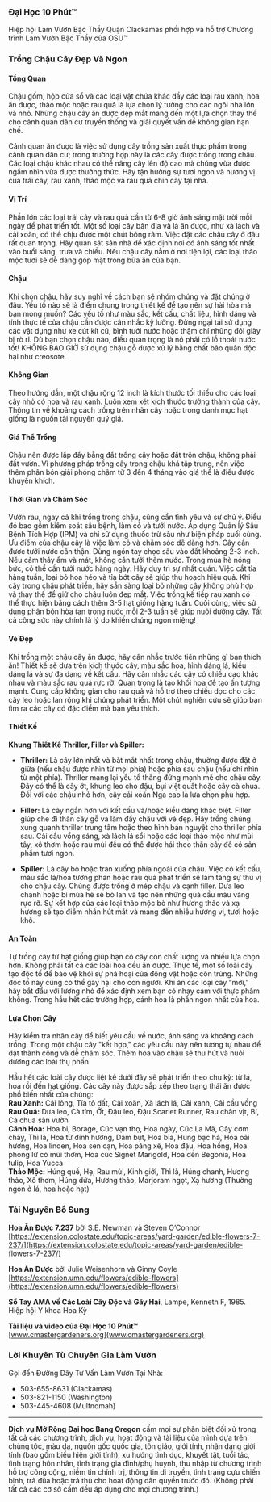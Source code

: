 ### Đại Học 10 Phút™  
Hiệp hội Làm Vườn Bậc Thầy Quận Clackamas phối hợp và hỗ trợ Chương trình Làm Vườn Bậc Thầy của OSU™  

### Trồng Chậu Cây Đẹp Và Ngon  
#### Tổng Quan  
Chậu gốm, hộp cửa sổ và các loại vật chứa khác đầy các loại rau xanh, hoa ăn được, thảo mộc hoặc rau quả là lựa chọn lý tưởng cho các ngôi nhà lớn và nhỏ. Những chậu cây ăn được đẹp mắt mang đến một lựa chọn thay thế cho cảnh quan dân cư truyền thống và giải quyết vấn đề không gian hạn chế.  

Cảnh quan ăn được là việc sử dụng cây trồng sản xuất thực phẩm trong cảnh quan dân cư; trong trường hợp này là các cây được trồng trong chậu. Các loại chậu khác nhau có thể nâng cây lên độ cao mà chúng vừa được ngắm nhìn vừa được thưởng thức. Hãy tận hưởng sự tươi ngon và hương vị của trái cây, rau xanh, thảo mộc và rau quả chín cây tại nhà.  

#### Vị Trí  
Phần lớn các loại trái cây và rau quả cần từ 6-8 giờ ánh sáng mặt trời mỗi ngày để phát triển tốt. Một số loại cây bản địa và lá ăn được, như xà lách và cải xoăn, có thể chịu được một chút bóng râm. Việc đặt các chậu cây ở đâu rất quan trọng. Hãy quan sát sân nhà để xác định nơi có ánh sáng tốt nhất vào buổi sáng, trưa và chiều. Nếu chậu cây nằm ở nơi tiện lợi, các loại thảo mộc tươi sẽ dễ dàng góp mặt trong bữa ăn của bạn.  

#### Chậu  
Khi chọn chậu, hãy suy nghĩ về cách bạn sẽ nhóm chúng và đặt chúng ở đâu. Yếu tố nào sẽ là điểm chung trong thiết kế để tạo nên sự hài hòa mà bạn mong muốn? Các yếu tố như màu sắc, kết cấu, chất liệu, hình dáng và tính thực tế của chậu cần được cân nhắc kỹ lưỡng. Đừng ngại tái sử dụng các vật dụng như xe cút kít cũ, bình tưới nước hoặc thậm chí những đôi giày bị rò rỉ. Dù bạn chọn chậu nào, điều quan trọng là nó phải có lỗ thoát nước tốt! KHÔNG BAO GIỜ sử dụng chậu gỗ được xử lý bằng chất bảo quản độc hại như creosote.  

#### Không Gian  
Theo hướng dẫn, một chậu rộng 12 inch là kích thước tối thiểu cho các loại cây nhỏ có hoa và rau xanh. Luôn xem xét kích thước trưởng thành của cây. Thông tin về khoảng cách trồng trên nhãn cây hoặc trong danh mục hạt giống là nguồn tài nguyên quý giá.  

#### Giá Thể Trồng  
Chậu nên được lấp đầy bằng đất trồng cây hoặc đất trộn chậu, không phải đất vườn. Vì phương pháp trồng cây trong chậu khá tập trung, nên việc thêm phân bón giải phóng chậm từ 3 đến 4 tháng vào giá thể là điều được khuyến khích.  

#### Thời Gian và Chăm Sóc  
Vườn rau, ngay cả khi trồng trong chậu, cũng cần tình yêu và sự chú ý. Điều đó bao gồm kiểm soát sâu bệnh, làm cỏ và tưới nước. Áp dụng Quản lý Sâu Bệnh Tích Hợp (IPM) và chỉ sử dụng thuốc trừ sâu như biện pháp cuối cùng. Ưu điểm của chậu cây là việc làm cỏ và chăm sóc dễ dàng hơn. Cây cần được tưới nước cẩn thận. Dùng ngón tay chọc sâu vào đất khoảng 2-3 inch. Nếu cảm thấy ẩm và mát, không cần tưới thêm nước. Trong mùa hè nóng bức, có thể cần tưới nước hàng ngày. Hãy duy trì sự nhất quán. Việc cắt tỉa hàng tuần, loại bỏ hoa héo và tỉa bớt cây sẽ giúp thu hoạch hiệu quả. Khi cây trong chậu phát triển, hãy sẵn sàng loại bỏ những cây không phù hợp và thay thế để giữ cho chậu luôn đẹp mắt. Việc trồng kế tiếp rau xanh có thể thực hiện bằng cách thêm 3-5 hạt giống hàng tuần. Cuối cùng, việc sử dụng phân bón hòa tan trong nước mỗi 2-3 tuần sẽ giúp nuôi dưỡng cây. Tất cả công sức này chính là lý do khiến chúng ngon miệng!  

#### Vẻ Đẹp  
Khi trồng một chậu cây ăn được, hãy cân nhắc trước tiên những gì bạn thích ăn! Thiết kế sẽ dựa trên kích thước cây, màu sắc hoa, hình dáng lá, kiểu dáng lá và sự đa dạng về kết cấu. Hãy cân nhắc các cây có chiều cao khác nhau và màu sắc rau quả rực rỡ. Quan trọng là tạo khối hoa để tạo ấn tượng mạnh. Cung cấp không gian cho rau quả và hỗ trợ theo chiều dọc cho các cây leo hoặc lan rộng khi chúng phát triển. Một chút nghiên cứu sẽ giúp bạn tìm ra các cây có đặc điểm mà bạn yêu thích.  

#### Thiết Kế  
**Khung Thiết Kế Thriller, Filler và Spiller:**  

- **Thriller:** Là cây lớn nhất và bắt mắt nhất trong chậu, thường được đặt ở giữa (nếu chậu được nhìn từ mọi phía) hoặc phía sau chậu (nếu chỉ nhìn từ một phía). Thriller mang lại yếu tố thẳng đứng mạnh mẽ cho chậu cây. Đây có thể là cây ớt, khung leo cho đậu, bụi việt quất hoặc cây cà chua. Đối với các chậu nhỏ hơn, cây cải xoăn Nga cao là lựa chọn phù hợp.  

- **Filler:** Là cây ngắn hơn với kết cấu và/hoặc kiểu dáng khác biệt. Filler giúp che đi thân cây gỗ và làm đầy chậu với vẻ đẹp. Hãy trồng chúng xung quanh thriller trung tâm hoặc theo hình bán nguyệt cho thriller phía sau. Cải cầu vồng sáng, xà lách lá sồi hoặc các loại thảo mộc như mùi tây, xô thơm hoặc rau mùi đều có thể được hái theo thân cây để có sản phẩm tươi ngon.  

- **Spiller:** Là cây bò hoặc tràn xuống phía ngoài của chậu. Việc có kết cấu, màu sắc lá/hoa tương phản hoặc rau quả phát triển sẽ làm tăng sự thú vị cho chậu cây. Chúng được trồng ở mép chậu và cạnh filler. Dưa leo chanh hoặc bí mùa hè sẽ bò lan và tạo nên những quả cầu màu vàng rực rỡ. Sự kết hợp của các loại thảo mộc bò như hương thảo và xạ hương sẽ tạo điểm nhấn hút mắt và mang đến nhiều hương vị, tươi hoặc khô.  

#### An Toàn  
Tự trồng cây từ hạt giống giúp bạn có cây con chất lượng và nhiều lựa chọn hơn. Không phải tất cả các loài hoa đều ăn được. Thực tế, một số loài cây tạo độc tố để bảo vệ khỏi sự phá hoại của động vật hoặc côn trùng. Những độc tố này cũng có thể gây hại cho con người. Khi ăn các loại cây “mới,” hãy bắt đầu với lượng nhỏ để xác định xem bạn có nhạy cảm với thực phẩm không. Trong hầu hết các trường hợp, cánh hoa là phần ngon nhất của hoa.  

#### Lựa Chọn Cây  
Hãy kiểm tra nhãn cây để biết yêu cầu về nước, ánh sáng và khoảng cách trồng. Trong một chậu cây "kết hợp," các yêu cầu này nên tương tự nhau để đạt thành công và dễ chăm sóc. Thêm hoa vào chậu sẽ thu hút và nuôi dưỡng các loài thụ phấn.  

Hầu hết các loài cây được liệt kê dưới đây sẽ phát triển theo chu kỳ: từ lá, hoa rồi đến hạt giống. Các cây này được sắp xếp theo trạng thái ăn được phổ biến nhất của chúng:  
**Rau Xanh:** Cải lông, Tía tô đất, Cải xoăn, Xà lách lá, Cải xanh, Cải cầu vồng  
**Rau Quả:** Dưa leo, Cà tím, Ớt, Đậu leo, Đậu Scarlet Runner, Rau chân vịt, Bí, Cà chua sân vườn  
**Cánh Hoa:** Hoa bi, Borage, Cúc vạn thọ, Hoa ngày, Cúc La Mã, Cây cơm cháy, Thì là, Hoa tử đinh hương, Dâm bụt, Hoa bia, Húng bạc hà, Hoa oải hương, Hoa linden, Hoa sen cạn, Hoa păng xê, Hoa đậu, Hoa hồng, Hoa phong lữ có mùi thơm, Hoa cúc Signet Marigold, Hoa dền Begonia, Hoa tulip, Hoa Yucca  
**Thảo Mộc:** Húng quế, Hẹ, Rau mùi, Kinh giới, Thì là, Húng chanh, Hương thảo, Xô thơm, Húng dứa, Hương thảo, Marjoram ngọt, Xạ hương (Thường ngon ở lá, hoa hoặc hạt)  

### Tài Nguyên Bổ Sung  
**Hoa Ăn Được 7.237** bởi S.E. Newman và Steven O’Connor  
[https://extension.colostate.edu/topic-areas/yard-garden/edible-flowers-7-237/](https://extension.colostate.edu/topic-areas/yard-garden/edible-flowers-7-237/)  

**Hoa Ăn Được** bởi Julie Weisenhorn và Ginny Coyle  
[https://extension.umn.edu/flowers/edible-flowers](https://extension.umn.edu/flowers/edible-flowers)  

**Sổ Tay AMA về Các Loài Cây Độc và Gây Hại**, Lampe, Kenneth F, 1985. Hiệp hội Y khoa Hoa Kỳ  

**Tài liệu và video của Đại Học 10 Phút™**  
[www.cmastergardeners.org](www.cmastergardeners.org)  

### Lời Khuyên Từ Chuyên Gia Làm Vườn  
Gọi đến Đường Dây Tư Vấn Làm Vườn Tại Nhà:  
- 503-655-8631 (Clackamas)  
- 503-821-1150 (Washington)  
- 503-445-4608 (Multnomah)  

---
**Dịch vụ Mở Rộng Đại học Bang Oregon** cấm mọi sự phân biệt đối xử trong tất cả các chương trình, dịch vụ, hoạt động và tài liệu của mình dựa trên chủng tộc, màu da, nguồn gốc quốc gia, tôn giáo, giới tính, nhận dạng giới tính (bao gồm biểu hiện giới tính), xu hướng tình dục, khuyết tật, tuổi tác, tình trạng hôn nhân, tình trạng gia đình/phụ huynh, thu nhập từ chương trình hỗ trợ công cộng, niềm tin chính trị, thông tin di truyền, tình trạng cựu chiến binh, trả đũa hoặc trả thù cho hoạt động dân quyền trước đó. (Không phải tất cả các cơ sở cấm đều áp dụng cho mọi chương trình.)